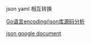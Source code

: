 json yaml 相互转换

[Go语言encoding/json库源码分析](https://zhuanlan.zhihu.com/p/37165706)

[json google document](https://pkg.go.dev/encoding/json#example-Decoder)